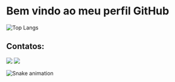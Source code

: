 # Bem vindo ao meu perfil GitHub

![Top Langs](https://github-readme-stats.vercel.app/api/top-langs/?username=fack07&layout=compact&theme=radical)

## Contatos:

<div>
<a href="https://instagram.com/fabioakira15" target="_blank"><img loading="lazy" src="https://img.shields.io/badge/-Instagram-%23E4405F?style=for-the-badge&logo=instagram&logoColor=white" target="_blank"></a>
<a href = "mailto:fack07@gmail.com"><img loading="lazy" src="https://img.shields.io/badge/Gmail-D14836?style=for-the-badge&logo=gmail&logoColor=white" target="_blank"></a>  
</div>

![Snake animation](https://github.com/fack07/fack07/blob/output/github-contribution-grid-snake.svg)
